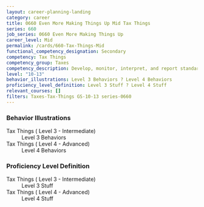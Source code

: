 ```yaml
---
layout: career-planning-landing
category: career
title: 0660 Even More Making Things Up Mid Tax Things
series: 660
job_series: 0660 Even More Making Things Up
career_level: Mid
permalink: /cards/660-Tax-Things-Mid
functional_competency_designation: Secondary
competency: Tax Things
competency_group: Taxes
competency_description: Develop, monitor, interpret, and report standardized processes/operations to ensure transparency and compliance with financial statutory, regulatory, and leadership guidance with the intent of promoting effectiveness and accountability.
level: "10-13"
behavior_illustrations: Level 3 Behaviors ? Level 4 Behaviors
proficiency_level_definition: Level 3 Stuff ? Level 4 Stuff
relevant_courses: []
filters: Taxes-Tax-Things GS-10-13 series-0660
---
```


<div class="desktop:grid-col-6 margin-y-205">
  <div class="border-top-05 bg-white padding-2 shadow-5 height-full members-hover border-1px border-gray-30 border-top-orange radius-lg">
    <h3>Behavior Illustrations</h3>
    <dl class="text-base"><dt>Tax Things ( Level 3 - Intermediate)</dt><dd>Level 3 Behaviors</dd><dt>Tax Things ( Level 4 - Advanced)</dt><dd>Level 4 Behaviors</dd></dl>
  </div>
</div>
<div class="desktop:grid-col-6 margin-y-205">
  <div class="border-top-05 bg-white padding-2 shadow-5 height-full members-hover border-1px border-gray-30 border-top-orange radius-lg">
    <h3>Proficiency Level Definition</h3>
    <dl class="text-base"><dt>Tax Things ( Level 3 - Intermediate)</dt><dd>Level 3 Stuff</dd><dt>Tax Things ( Level 4 - Advanced)</dt><dd>Level 4 Stuff</dd></dl>
  </div>
</div>